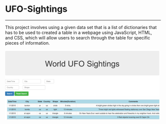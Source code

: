 # UFO-Sightings
----
This project involves using a given data set that is a list of dictionaries that has to be used to created a table in a webpage using JavaScript, HTML, and CSS, which will allow users to search through the table for specific pieces of information. 

<img src="https://github.com/TomBerton/UFO-Sightings/blob/master/UFO_webpage.png" width="500"/>
